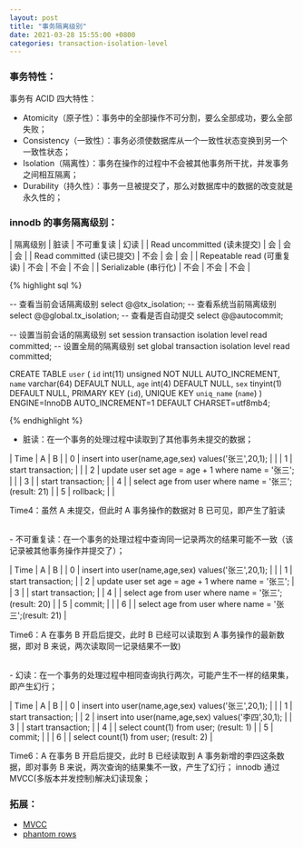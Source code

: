 ```yaml
---
layout: post
title: "事务隔离级别"
date: 2021-03-28 15:55:00 +0800
categories: transaction-isolation-level
---
```


### 事务特性：

事务有 ACID 四大特性：

- Atomicity（原子性）：事务中的全部操作不可分割，要么全部成功，要么全部失败；
- Consistency（一致性）：事务必须使数据库从一个一致性状态变换到另一个一致性状态；
- Isolation（隔离性）：事务在操作的过程中不会被其他事务所干扰，并发事务之间相互隔离；
- Durability（持久性）：事务一旦被提交了，那么对数据库中的数据的改变就是永久性的；

### innodb 的事务隔离级别：

| 隔离级别 | 脏读 | 不可重复读 | 幻读 |
| Read uncommitted (读未提交) | 会 | 会 | 会 |
| Read committed (读已提交) | 不会 | 会 | 会 |
| Repeatable read (可重复读) | 不会 | 不会 | 不会 |
| Serializable (串行化) | 不会 | 不会 | 不会 |

{% highlight sql %}

-- 查看当前会话隔离级别
select @@tx_isolation;
-- 查看系统当前隔离级别
select @@global.tx_isolation;
-- 查看是否自动提交
select @@autocommit;

-- 设置当前会话的隔离级别
set session transaction isolation level read committed;
-- 设置全局的隔离级别
set global transaction isolation level read committed;

CREATE TABLE `user` (
`id` int(11) unsigned NOT NULL AUTO_INCREMENT,
`name` varchar(64) DEFAULT NULL,
`age` int(4) DEFAULT NULL,
`sex` tinyint(1) DEFAULT NULL,
PRIMARY KEY (`id`),
UNIQUE KEY `uniq_name` (`name`)
) ENGINE=InnoDB AUTO_INCREMENT=1 DEFAULT CHARSET=utf8mb4;

{% endhighlight %}

- 脏读：在一个事务的处理过程中读取到了其他事务未提交的数据；

| Time | A | B |
| 0 | insert into user(name,age,sex) values('张三',20,1); | |
| 1 | start transaction; | |
| 2 | update user set age = age + 1 where name = '张三'; | |
| 3 | | start transaction; |
| 4 | | select age from user where name = '张三'; (result: 21) |
| 5 | rollback; | |

Time4：虽然 A 未提交，但此时 A 事务操作的数据对 B 已可见，即产生了脏读

<br>
- 不可重复读：在一个事务的处理过程中查询同一记录两次的结果可能不一致（该记录被其他事务操作并提交了）；

| Time | A | B |
| 0 | insert into user(name,age,sex) values('张三',20,1); | |
| 1 | start transaction; |
| 2 | update user set age = age + 1 where name = '张三'; |
| 3 | | start transaction; |
| 4 | | select age from user where name = '张三';(result: 20) |
| 5 | commit; | |
| 6 | | select age from user where name = '张三';(result: 21) |

Time6：A 在事务 B 开启后提交，此时 B 已经可以读取到 A 事务操作的最新数据，即对 B 来说，两次读取同一记录结果不一致)

<br>
- 幻读：在一个事务的处理过程中相同查询执行两次，可能产生不一样的结果集，即产生幻行；

| Time | A | B |
| 0 | insert into user(name,age,sex) values('张三',20,1); | |
| 1 | start transaction; |
| 2 | insert into user(name,age,sex) values('李四',30,1); |
| 3 | | start transaction; |
| 4 | | select count(1) from user; (result: 1) |
| 5 | commit; | |
| 6 | | select count(1) from user; (result: 2) |

Time6：A 在事务 B 开启后提交，此时 B 已经读取到 A 事务新增的李四这条数据，即对事务 B 来说，两次查询的结果集不一致，产生了幻行；
innodb 通过 MVCC(多版本并发控制)解决幻读现象；

### 拓展：

- [MVCC][mvcc]
- [phantom rows][phantom rows]

[mvcc]: https://dev.mysql.com/doc/refman/5.6/en/innodb-multi-versioning.html
[phantom rows]: https://dev.mysql.com/doc/refman/5.6/en/innodb-next-key-locking.html
